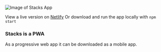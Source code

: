 ![Image of Stacks App](https://github.com/benreimer9/stacks/stacks-img.png)

View a live version on [Netlify](https://stacks-v1.netlify.com/)
Or download and run the app locally with `npm start`

### Stacks is a PWA
As a progressive web app it can be downloaded as a mobile app.
